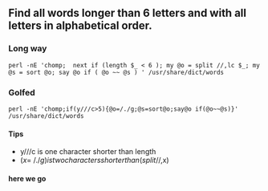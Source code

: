 ## Find all words longer than 6 letters and with all letters in alphabetical order.

### Long way

    perl -nE 'chomp;  next if (length $_ < 6 ); my @o = split //,lc $_; my @s = sort @o; say @o if ( @o ~~ @s ) ' /usr/share/dict/words  

### Golfed 

    perl -nE 'chomp;if(y///c>5){@o=/./g;@s=sort@o;say@o if(@o~~@s)}' /usr/share/dict/words


#### Tips

- y///c is one character shorter than length
- ($x=~/./g) is two characters shorter than (split//,$x)


#### here we go
